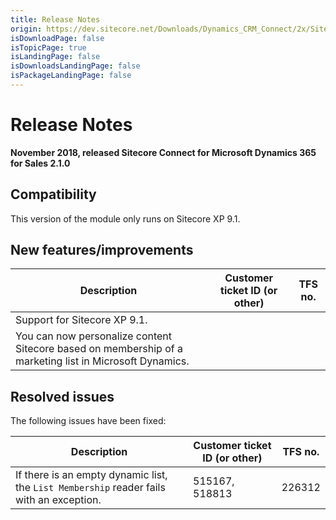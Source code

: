 ```yaml
---
title: Release Notes
origin: https://dev.sitecore.net/Downloads/Dynamics_CRM_Connect/2x/Sitecore_Connect_for_Microsoft_Dynamics_365_for_Sales_210/Release_Notes
isDownloadPage: false
isTopicPage: true
isLandingPage: false
isDownloadsLandingPage: false
isPackageLandingPage: false
---
```


# Release Notes

**November 2018, released Sitecore Connect for Microsoft Dynamics 365 for Sales 2.1.0**

## Compatibility

This version of the module only runs on Sitecore XP 9.1.

## New features/improvements

 | Description | Customer ticket ID (or other) | TFS no. |
 | --- | --- | --- |
 | Support for Sitecore XP 9.1. |  |  |
 | You can now personalize content Sitecore based on membership of a marketing list in Microsoft Dynamics.​ |  |  |

## Resolved issues

The following issues have been fixed:

 | Description | Customer ticket ID (or other) | TFS no. |
 | --- | --- | --- |
 | If there is an empty dynamic list, ​the `List Membership` reader fails with an exception. | 515167, 518813 | 226312 |